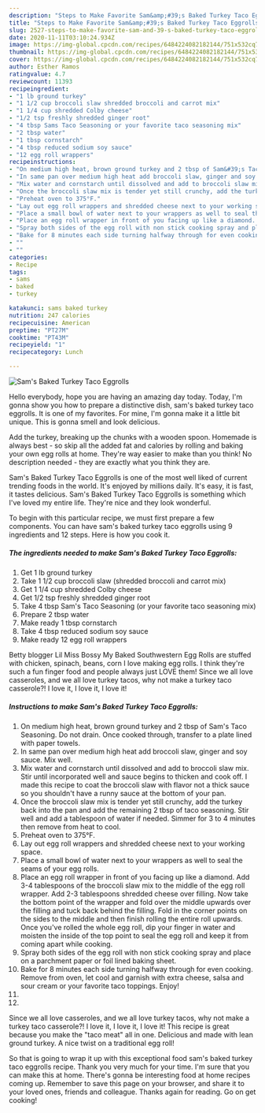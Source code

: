 ```yaml
---
description: "Steps to Make Favorite Sam&amp;#39;s Baked Turkey Taco Eggrolls"
title: "Steps to Make Favorite Sam&amp;#39;s Baked Turkey Taco Eggrolls"
slug: 2527-steps-to-make-favorite-sam-and-39-s-baked-turkey-taco-eggrolls
date: 2020-11-11T03:10:24.934Z
image: https://img-global.cpcdn.com/recipes/6484224082182144/751x532cq70/sams-baked-turkey-taco-eggrolls-recipe-main-photo.jpg
thumbnail: https://img-global.cpcdn.com/recipes/6484224082182144/751x532cq70/sams-baked-turkey-taco-eggrolls-recipe-main-photo.jpg
cover: https://img-global.cpcdn.com/recipes/6484224082182144/751x532cq70/sams-baked-turkey-taco-eggrolls-recipe-main-photo.jpg
author: Esther Ramos
ratingvalue: 4.7
reviewcount: 11393
recipeingredient:
- "1 lb ground turkey"
- "1 1/2 cup broccoli slaw shredded broccoli and carrot mix"
- "1 1/4 cup shredded Colby cheese"
- "1/2 tsp freshly shredded ginger root"
- "4 tbsp Sams Taco Seasoning or your favorite taco seasoning mix"
- "2 tbsp water"
- "1 tbsp cornstarch"
- "4 tbsp reduced sodium soy sauce"
- "12 egg roll wrappers"
recipeinstructions:
- "On medium high heat, brown ground turkey and 2 tbsp of Sam&#39;s Taco Seasoning. Do not drain. Once cooked through, transfer to a plate lined with paper towels."
- "In same pan over medium high heat add broccoli slaw, ginger and soy sauce. Mix well."
- "Mix water and cornstarch until dissolved and add to broccoli slaw mix. Stir until incorporated well and sauce begins to thicken and cook off. I made this recipe to coat the broccoli slaw with flavor not a thick sauce so you shouldn&#39;t have a runny sauce at the bottom of your pan."
- "Once the broccoli slaw mix is tender yet still crunchy, add the turkey back into the pan and add the remaining 2 tbsp of taco seasoning. Stir well and add a tablespoon of water if needed. Simmer for 3 to 4 minutes then remove from heat to cool."
- "Preheat oven to 375°F."
- "Lay out egg roll wrappers and shredded cheese next to your working space."
- "Place a small bowl of water next to your wrappers as well to seal the seams of your egg rolls."
- "Place an egg roll wrapper in front of you facing up like a diamond. Add 3-4 tablespoons of the broccoli slaw mix to the middle of the egg roll wrapper. Add 2-3 tablespoons shredded cheese over filling. Now take the bottom point of the wrapper and fold over the middle upwards over the filling and tuck back behind the filling. Fold in the corner points on the sides to the middle and then finish rolling the entire roll upwards. Once you&#39;ve rolled the whole egg roll, dip your finger in water and moisten the inside of the top point to seal the egg roll and keep it from coming apart while cooking."
- "Spray both sides of the egg roll with non stick cooking spray and place on a parchment paper or foil lined baking sheet."
- "Bake for 8 minutes each side turning halfway through for even cooking. Remove from oven, let cool and garnish with extra cheese, salsa and sour cream or your favorite taco toppings. Enjoy!"
- ""
- ""
categories:
- Recipe
tags:
- sams
- baked
- turkey

katakunci: sams baked turkey 
nutrition: 247 calories
recipecuisine: American
preptime: "PT27M"
cooktime: "PT43M"
recipeyield: "1"
recipecategory: Lunch

---
```



![Sam&#39;s Baked Turkey Taco Eggrolls](https://img-global.cpcdn.com/recipes/6484224082182144/751x532cq70/sams-baked-turkey-taco-eggrolls-recipe-main-photo.jpg)

Hello everybody, hope you are having an amazing day today. Today, I'm gonna show you how to prepare a distinctive dish, sam&#39;s baked turkey taco eggrolls. It is one of my favorites. For mine, I'm gonna make it a little bit unique. This is gonna smell and look delicious.

Add the turkey, breaking up the chunks with a wooden spoon. Homemade is always best - so skip all the added fat and calories by rolling and baking your own egg rolls at home. They&#39;re way easier to make than you think! No description needed - they are exactly what you think they are.

Sam&#39;s Baked Turkey Taco Eggrolls is one of the most well liked of current trending foods in the world. It's enjoyed by millions daily. It's easy, it is fast, it tastes delicious. Sam&#39;s Baked Turkey Taco Eggrolls is something which I've loved my entire life. They're nice and they look wonderful.


To begin with this particular recipe, we must first prepare a few components. You can have sam&#39;s baked turkey taco eggrolls using 9 ingredients and 12 steps. Here is how you cook it.

<!--inarticleads1-->

##### The ingredients needed to make Sam&#39;s Baked Turkey Taco Eggrolls:

1. Get 1 lb ground turkey
1. Take 1 1/2 cup broccoli slaw (shredded broccoli and carrot mix)
1. Get 1 1/4 cup shredded Colby cheese
1. Get 1/2 tsp freshly shredded ginger root
1. Take 4 tbsp Sam&#39;s Taco Seasoning (or your favorite taco seasoning mix)
1. Prepare 2 tbsp water
1. Make ready 1 tbsp cornstarch
1. Take 4 tbsp reduced sodium soy sauce
1. Make ready 12 egg roll wrappers


Betty blogger Lil Miss Bossy My Baked Southwestern Egg Rolls are stuffed with chicken, spinach, beans, corn I love making egg rolls. I think they&#39;re such a fun finger food and people always just LOVE them! Since we all love casseroles, and we all love turkey tacos, why not make a turkey taco casserole?! I love it, I love it, I love it! 

<!--inarticleads2-->

##### Instructions to make Sam&#39;s Baked Turkey Taco Eggrolls:

1. On medium high heat, brown ground turkey and 2 tbsp of Sam&#39;s Taco Seasoning. Do not drain. Once cooked through, transfer to a plate lined with paper towels.
1. In same pan over medium high heat add broccoli slaw, ginger and soy sauce. Mix well.
1. Mix water and cornstarch until dissolved and add to broccoli slaw mix. Stir until incorporated well and sauce begins to thicken and cook off. I made this recipe to coat the broccoli slaw with flavor not a thick sauce so you shouldn&#39;t have a runny sauce at the bottom of your pan.
1. Once the broccoli slaw mix is tender yet still crunchy, add the turkey back into the pan and add the remaining 2 tbsp of taco seasoning. Stir well and add a tablespoon of water if needed. Simmer for 3 to 4 minutes then remove from heat to cool.
1. Preheat oven to 375°F.
1. Lay out egg roll wrappers and shredded cheese next to your working space.
1. Place a small bowl of water next to your wrappers as well to seal the seams of your egg rolls.
1. Place an egg roll wrapper in front of you facing up like a diamond. Add 3-4 tablespoons of the broccoli slaw mix to the middle of the egg roll wrapper. Add 2-3 tablespoons shredded cheese over filling. Now take the bottom point of the wrapper and fold over the middle upwards over the filling and tuck back behind the filling. Fold in the corner points on the sides to the middle and then finish rolling the entire roll upwards. Once you&#39;ve rolled the whole egg roll, dip your finger in water and moisten the inside of the top point to seal the egg roll and keep it from coming apart while cooking.
1. Spray both sides of the egg roll with non stick cooking spray and place on a parchment paper or foil lined baking sheet.
1. Bake for 8 minutes each side turning halfway through for even cooking. Remove from oven, let cool and garnish with extra cheese, salsa and sour cream or your favorite taco toppings. Enjoy!
1. 
1. 


Since we all love casseroles, and we all love turkey tacos, why not make a turkey taco casserole?! I love it, I love it, I love it! This recipe is great because you make the &#34;taco meat&#34; all in one. Delicious and made with lean ground turkey. A nice twist on a traditional egg roll! 

So that is going to wrap it up with this exceptional food sam&#39;s baked turkey taco eggrolls recipe. Thank you very much for your time. I'm sure that you can make this at home. There's gonna be interesting food at home recipes coming up. Remember to save this page on your browser, and share it to your loved ones, friends and colleague. Thanks again for reading. Go on get cooking!
